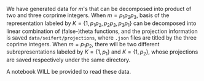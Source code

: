 <!-- Given a positive integer $m$, consider when it can be decomposed into product of coprime integers, an irreducible subrepresentation of the metaplectic double cover $SL(2, \mathbb{Z})$ of $SL(2, \mathbb{Z})$ on a rank one latticeonce can be obtained once certain subgroup of $Ex_m$, the group of exact divisors, is specified. -->

We have generated data for $m$'s that can be decomposed into product of two and three corprime integers. When $m=p_1p_2p_3$, basis of the representation labeled by $K=\{1,p_1p_2,p_2p_3,p_3p_1\}$ can be decomposed into linear combination of (false-)theta functions, and the projection information is saved `data/seifert/projections`, where `.json` files are titled by the three coprime integers. When $m=p_1p_2$, there will be two different subrepresentations labeled by $K=\{1,p_1\}$ and $K=\{1,p_2\}$, whose projections are saved respectively under the same directory.

A notebook WILL be provided to read these data. 